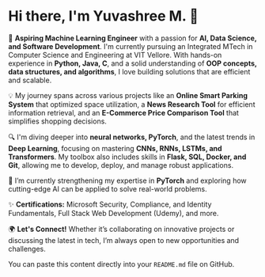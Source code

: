 # Hi there, I'm Yuvashree M. 👋

🚀 **Aspiring Machine Learning Engineer** with a passion for **AI, Data Science, and Software Development**. I'm currently pursuing an Integrated MTech in Computer Science and Engineering at VIT Vellore. With hands-on experience in **Python, Java, C**, and a solid understanding of **OOP concepts, data structures, and algorithms**, I love building solutions that are efficient and scalable.

💡 My journey spans across various projects like an **Online Smart Parking System** that optimized space utilization, a **News Research Tool** for efficient information retrieval, and an **E-Commerce Price Comparison Tool** that simplifies shopping decisions.

🔍 I'm diving deeper into **neural networks, PyTorch**, and the latest trends in **Deep Learning**, focusing on mastering **CNNs, RNNs, LSTMs, and Transformers**. My toolbox also includes skills in **Flask, SQL, Docker, and Git**, allowing me to develop, deploy, and manage robust applications.

🌱 I’m currently strengthening my expertise in **PyTorch** and exploring how cutting-edge AI can be applied to solve real-world problems.

✨ **Certifications:** Microsoft Security, Compliance, and Identity Fundamentals, Full Stack Web Development (Udemy), and more.

🌍 **Let's Connect!** Whether it’s collaborating on innovative projects or discussing the latest in tech, I’m always open to new opportunities and challenges.


You can paste this content directly into your `README.md` file on GitHub.

